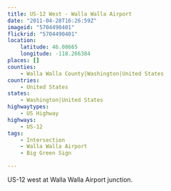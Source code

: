 ```yaml
---
title: US-12 West - Walla Walla Airport
date: "2011-04-28T16:26:59Z"
imageid: "5704490401"
flickrid: "5704490401"
location:
    latitude: 46.08665
    longitude: -118.266384
places: []
counties:
    - Walla Walla County|Washington|United States
countries:
    - United States
states:
    - Washington|United States
highwaytypes:
    - US Highway
highways:
    - US-12
tags:
    - Intersection
    - Walla Walla Airport
    - Big Green Sign

---
```

US-12 west at Walla Walla Airport junction.